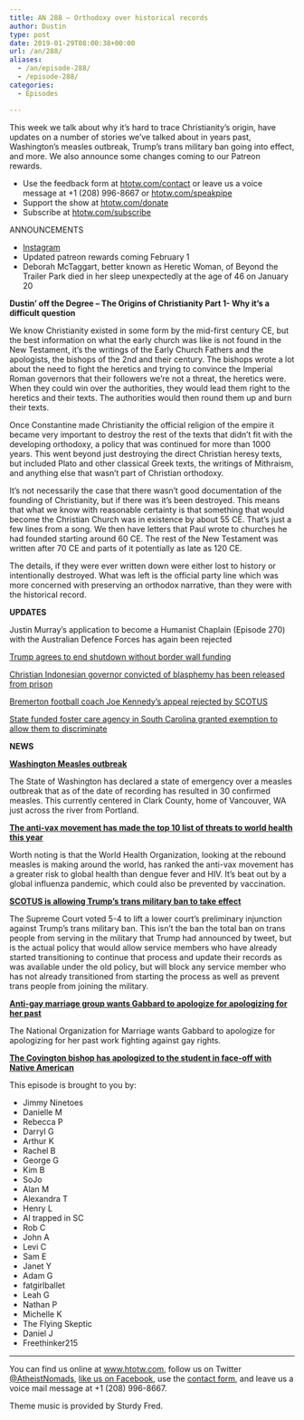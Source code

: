 ```yaml
---
title: AN 288 – Orthodoxy over historical records
author: Dustin
type: post
date: 2019-01-29T08:00:38+00:00
url: /an/288/
aliases:
  - /an/episode-288/
  - /episode-288/
categories:
  - Episodes

---
```

<div id="buzzsprout-player-10552821"></div><script src="https://www.buzzsprout.com/1983601/10552821-episode-288-orthodoxy-over-historical-records.js?container_id=buzzsprout-player-10552821&player=small" type="text/javascript" charset="utf-8"></script>

This week we talk about why it&#8217;s hard to trace Christianity&#8217;s origin, have updates on a number of stories we&#8217;ve talked about in years past, Washington&#8217;s measles outbreak, Trump&#8217;s trans military ban going into effect, and more. We also announce some changes coming to our Patreon rewards.

<!--more-->

 * Use the feedback form at [htotw.com/contact](https://htotw.com/contact) or leave us a voice message at +1 (208) 996-8667 or <a href="https://htotw.com/speakpipe" target="_blank" rel="noopener">htotw.com/speakpipe</a>
 * Support the show at <a href="https://htotw.com/donate" target="_blank" rel="noopener">htotw.com/donate</a>
 * Subscribe at <a href="https://htotw.com/subscribe" target="_blank" rel="noopener">htotw.com/subscribe</a>

ANNOUNCEMENTS

  * <a href="https://www.instagram.com/atheistnomads/" target="_blank" rel="noopener">Instagram</a>
  * Updated patreon rewards coming February 1
  * Deborah McTaggart, better known as Heretic Woman, of Beyond the Trailer Park died in her sleep unexpectedly at the age of 46 on January 20

**Dustin’ off the Degree &#8211; The Origins of Christianity Part 1- Why it’s a difficult question**

We know Christianity existed in some form by the mid-first century CE, but the best information on what the early church was like is not found in the New Testament, it’s the writings of the Early Church Fathers and the apologists, the bishops of the 2nd and their century. The bishops wrote a lot about the need to fight the heretics and trying to convince the Imperial Roman governors that their followers we&#8217;re not a threat, the heretics were. When they could win over the authorities, they would lead them right to the heretics and their texts. The authorities would then round them up and burn their texts.

Once Constantine made Christianity the official religion of the empire it became very important to destroy the rest of the texts that didn&#8217;t fit with the developing orthodoxy, a policy that was continued for more than 1000 years. This went beyond just destroying the direct Christian heresy texts, but included Plato and other classical Greek texts, the writings of Mithraism, and anything else that wasn&#8217;t part of Christian orthodoxy.

It&#8217;s not necessarily the case that there wasn&#8217;t good documentation of the founding of Christianity, but if there was it&#8217;s been destroyed. This means that what we know with reasonable certainty is that something that would become the Christian Church was in existence by about 55 CE. That&#8217;s just a few lines from a song. We then have letters that Paul wrote to churches he had founded starting around 60 CE. The rest of the New Testament was written after 70 CE and parts of it potentially as late as 120 CE.

The details, if they were ever written down were either lost to history or intentionally destroyed. What was left is the official party line which was more concerned with preserving an orthodox narrative, than they were with the historical record.

**UPDATES**

Justin Murray’s application to become a Humanist Chaplain (Episode 270) with the Australian Defence Forces has again been rejected

<a href="https://www.axios.com/government-shutdown-trump-ends-short-term-bill-96e096b0-25b9-41d9-9292-c10686d48a56.html" target="_blank" rel="noopener">Trump agrees to end shutdown without border wall funding</a>

<a href="https://religionnews.com/2019/01/24/governor-convicted-of-blasphemy-freed-from-indonesian-prison" target="_blank" rel="noopener">Christian Indonesian governor convicted of blasphemy has been released from prison</a>

<a href="https://friendlyatheist.patheos.com/2019/01/22/supreme-court-wont-hear-case-of-wa-football-coach-fired-over-public-prayers/" target="_blank" rel="noopener">Bremerton football coach Joe Kennedy&#8217;s appeal rejected by SCOTUS</a><a></a>

<a> </a>

<a></a><a href="https://religionnews.com/2019/01/23/government-allows-s-c-foster-care-group-to-keep-protestants-only-policy/" target="_blank" rel="noopener">State funded foster care agency in South Carolina granted exemption to allow them to discriminate</a>

**NEWS**

**<a href="https://www.cbsnews.com/news/measles-outbreak-in-washington-state-leads-to-state-of-emergency/" target="_blank" rel="noopener">Washington Measles outbreak</a>**

The State of Washington has declared a state of emergency over a measles outbreak that as of the date of recording has resulted in 30 confirmed measles. This currently centered in Clark County, home of Vancouver, WA just across the river from Portland.

**<a href="https://www.newsweek.com/world-health-organization-who-un-global-health-air-pollution-anti-vaxxers-1292493" target="_blank" rel="noopener">The anti-vax movement has made the top 10 list of threats to world health this year</a>**

Worth noting is that the World Health Organization, looking at the rebound measles is making around the world, has ranked the anti-vax movement has a greater risk to global health than dengue fever and HIV. It’s beat out by a global influenza pandemic, which could also be prevented by vaccination.

**<a href="https://www.bloomberg.com/news/articles/2019-01-22/supreme-court-lets-trump-s-transgender-military-ban-take-effect" target="_blank" rel="noopener">SCOTUS is allowing Trump&#8217;s trans military ban to take effect</a>**

The Supreme Court voted 5-4 to lift a lower court’s preliminary injunction against Trump’s trans military ban. This isn’t the ban the total ban on trans people from serving in the military that Trump had announced by tweet, but is the actual policy that would allow service members who have already started transitioning to continue that process and update their records as was available under the old policy, but will block any service member who has not already transitioned from starting the process as well as prevent trans people from joining the military.

**<a href="https://friendlyatheist.patheos.com/2019/01/25/hate-group-tulsi-gabbard-must-apologize-for-apologizing-for-past-anti-gay-views/" target="_blank" rel="noopener">Anti-gay marriage group wants Gabbard to apologize for apologizing for her past</a>**

The National Organization for Marriage wants Gabbard to apologize for apologizing for her past work fighting against gay rights.

<a href="https://www.nbcnews.com/news/us-news/bishop-apologizes-teen-who-faced-native-american-n963056" target="_blank" rel="noopener"><strong>The Covington bishop has apologized to the student in face-off with Native American</strong></a>

This episode is brought to you by:

  * Jimmy Ninetoes
  * Danielle M
  * Rebecca P
  * Darryl G
  * Arthur K
  * Rachel B
  * George G
  * Kim B
  * SoJo
  * Alan M
  * Alexandra T
  * Henry L
  * Al trapped in SC
  * Rob C
  * John A
  * Levi C
  * Sam E
  * Janet Y
  * Adam G
  * fatgirlballet
  * Leah G
  * Nathan P
  * Michelle K
  * The Flying Skeptic
  * Daniel J
  * Freethinker215

<hr class="wp-block-separator" />

You can find us online at <a href="https://www.htotw.com/" target="_blank" rel="noopener">www.htotw.com</a>, follow us on Twitter <a href="https://htotw.com/twitter" target="_blank" rel="noopener">@AtheistNomads</a>, <a href="https://htotw.com/facebook" target="_blank" rel="noopener">like us on Facebook</a>, use the [contact form](https://htotw.com/contact), and leave us a voice mail message at +1 (208) 996-8667.

Theme music is provided by Sturdy Fred.